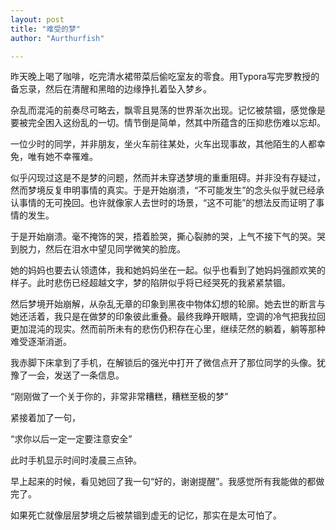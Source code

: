 ```yaml
---
layout: post
title: "难受的梦"
author: "Aurthurfish"

---
```


 

昨天晚上喝了咖啡，吃完清水裙带菜后偷吃室友的零食。用Typora写完罗教授的备忘录，然后在清醒和黑暗的边缘挣扎着坠入梦乡。

杂乱而混沌的前奏尽可略去，飘零且晃荡的世界渐次出现。记忆被禁锢，感觉像是要被完全困入这纷乱的一切。情节倒是简单，然其中所蕴含的压抑悲伤难以忘却。

一位少时的同学，并非朋友，坐火车前往某处，火车出现事故，其他陌生的人都幸免，唯有她不幸罹难。

似乎闪现过这是不是梦的问题，然而并未穿透梦境的重重阻碍。并非没有存疑过，然而梦境反复申明事情的真实。于是开始崩溃，“不可能发生”的念头似乎就已经承认事情的无可挽回。也许就像家人去世时的场景，“这不可能”的想法反而证明了事情的发生。

于是开始崩溃。毫不掩饰的哭，捂着脸哭，撕心裂肺的哭，上气不接下气的哭。哭到脱力，然后在泪水中望见同学微笑的脸庞。

她的妈妈也要去认领遗体，我和她妈妈坐在一起。似乎也看到了她妈妈强颜欢笑的样子。此时悲伤已经超越文字，梦的陷阱似乎将已经哭死的我紧紧禁锢。

然后梦境开始崩解，从杂乱无章的印象到黑夜中物体幻想的轮廓。她去世的断言与她还活着，我只是在做梦的印象彼此重叠。最终我睁开眼睛，空调的冷气把我拉回更加混沌的现实。然而前所未有的悲伤仍积存在心里，继续茫然的躺着，躺等那种难受逐渐消逝。

我赤脚下床拿到了手机，在解锁后的强光中打开了微信点开了那位同学的头像。犹豫了一会，发送了一条信息。

“刚刚做了一个关于你的，非常非常糟糕，糟糕至极的梦”

紧接着加了一句，

“求你以后一定一定要注意安全”

此时手机显示时间时凌晨三点钟。

早上起来的时候，看见她回了我一句“好的，谢谢提醒”。我感觉所有我能做的都做完了。

如果死亡就像层层梦境之后被禁锢到虚无的记忆，那实在是太可怕了。
